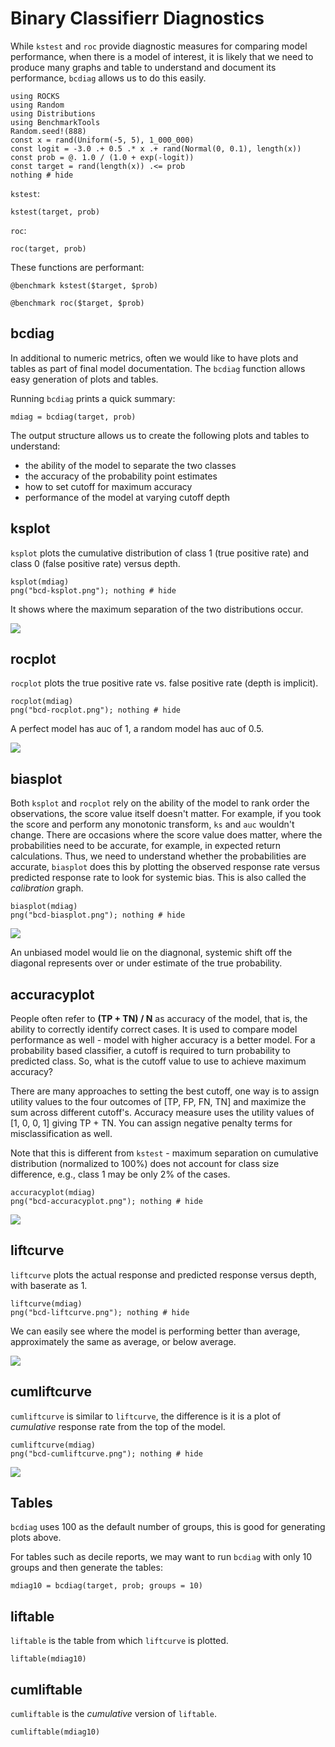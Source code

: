 # Binary Classifierr Diagnostics

While `kstest` and `roc` provide diagnostic measures for comparing
model performance, when there is a model of interest,
it is likely that we need to produce many graphs and table to understand and
document its performance, `bcdiag` allows us to do this easily.

```@example bcd
using ROCKS
using Random
using Distributions
using BenchmarkTools
Random.seed!(888)
const x = rand(Uniform(-5, 5), 1_000_000)
const logit = -3.0 .+ 0.5 .* x .+ rand(Normal(0, 0.1), length(x))
const prob = @. 1.0 / (1.0 + exp(-logit))
const target = rand(length(x)) .<= prob
nothing # hide
```

`kstest`:

```@example bcd
kstest(target, prob)
```

`roc`:
```@example bcd
roc(target, prob)
```

These functions are performant:

```@example bcd
@benchmark kstest($target, $prob)
```

```@example bcd
@benchmark roc($target, $prob)
```

## bcdiag

In additional to numeric metrics, often
we would like to have plots and tables as part of final model documentation.
The `bcdiag` function allows easy generation of plots and tables.

Running `bcdiag` prints a quick summary:

```@example bcd
mdiag = bcdiag(target, prob)
```

The output structure allows us to create the following plots and tables to understand:
- the ability of the model to separate the two classes
- the accuracy of the probability point estimates
- how to set cutoff for maximum accuracy
- performance of the model at varying cutoff depth

## ksplot

`ksplot` plots the cumulative distribution of class 1 (true positive rate)
and class 0 (false positive rate) versus depth.

```@example bcd
ksplot(mdiag)
png("bcd-ksplot.png"); nothing # hide
```

It shows where the maximum separation of the two distributions occur.

![](bcd-ksplot.png)

## rocplot

`rocplot` plots the true positive rate vs. false positive rate (depth is implicit).

```@example bcd
rocplot(mdiag)
png("bcd-rocplot.png"); nothing # hide
```

A perfect model has auc of 1, a random model has auc of 0.5.

![](bcd-rocplot.png)

## biasplot

Both `ksplot` and `rocplot` rely on the ability of the model to
rank order the observations, the score value itself doesn't matter.
For example, if you took the score and perform any monotonic transform,
`ks` and `auc` wouldn't change.
There are occasions where the score value does matter, where the probabilities
need to be accurate, for example, in expected return calculations.
Thus, we need to understand whether the probabilities are accurate,
`biasplot` does this by plotting the observed response rate versus
predicted response rate to look for systemic bias.
This is also called the *calibration* graph.

```@example bcd
biasplot(mdiag)
png("bcd-biasplot.png"); nothing # hide
```

![](bcd-biasplot.png)

An unbiased model would lie on the diagnonal, systemic shift off the diagonal
represents over or under estimate of the true probability.

## accuracyplot

People often refer to **(TP + TN) / N** as accuracy of the model,
that is, the ability to correctly identify correct cases.
It is used to compare model performance as well - model with higher accuracy
is a better model.
For a probability based classifier, a cutoff is required to turn probability
to predicted class. So, what is the cutoff value to use to achieve
maximum accuracy?

There are many approaches to setting the best cutoff, one way is to
assign utility values to the four outcomes of [TP, FP, FN, TN] and
maximize the sum across different cutoff's.
Accuracy measure uses the utility values of [1, 0, 0, 1] giving TP + TN.
You can assign negative penalty terms for misclassification as well.

Note that this is different from `kstest` - maximum separation on cumulative
distribution (normalized to 100%) does not account for class size difference,
e.g., class 1 may be only 2% of the cases.

```@example bcd
accuracyplot(mdiag)
png("bcd-accuracyplot.png"); nothing # hide
```

![](bcd-accuracyplot.png)

## liftcurve

`liftcurve` plots the actual response and predicted response versus depth,
with baserate as 1.

```@example bcd
liftcurve(mdiag)
png("bcd-liftcurve.png"); nothing # hide
```

We can easily see where the model is performing better than average,
approximately the same as average, or below average.

![](bcd-liftcurve.png)

## cumliftcurve

`cumliftcurve` is similar to `liftcurve`, the difference is it is a plot
of *cumulative* response rate from the top of the model.

```@example bcd
cumliftcurve(mdiag)
png("bcd-cumliftcurve.png"); nothing # hide
```

![](bcd-cumliftcurve.png)

## Tables

`bcdiag` uses 100 as the default number of groups, this is good for
generating plots above.

For tables such as decile reports, we may want
to run `bcdiag` with only 10 groups and then generate the tables:

```@example bcd
mdiag10 = bcdiag(target, prob; groups = 10)
```

## liftable

`liftable` is the table from which `liftcurve` is plotted.

```@example bcd
liftable(mdiag10)
```

## cumliftable

`cumliftable` is the *cumulative* version of `liftable`.

```@example bcd
cumliftable(mdiag10)
```
